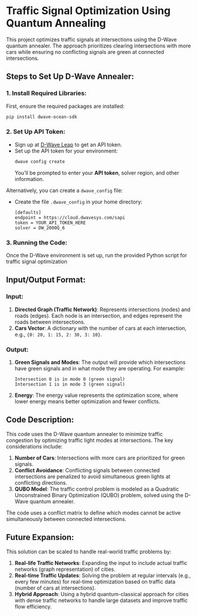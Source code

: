 # Traffic Signal Optimization Using Quantum Annealing

This project optimizes traffic signals at intersections using the D-Wave quantum annealer. The approach prioritizes clearing intersections with more cars while ensuring no conflicting signals are green at connected intersections.

## Steps to Set Up D-Wave Annealer:

### 1. Install Required Libraries:
First, ensure the required packages are installed:
```bash
pip install dwave-ocean-sdk 
```

### 2. Set Up API Token:
- Sign up at [D-Wave Leap](https://cloud.dwavesys.com/leap/) to get an API token.
- Set up the API token for your environment:
  ```bash
  dwave config create
  ```
  You'll be prompted to enter your **API token**, solver region, and other information.

Alternatively, you can create a `dwave_config` file:
- Create the file `.dwave_config` in your home directory:
  ```plaintext
  [defaults]
  endpoint = https://cloud.dwavesys.com/sapi
  token = YOUR_API_TOKEN_HERE
  solver = DW_2000Q_6
  ```

### 3. Running the Code:
Once the D-Wave environment is set up, run the provided Python script for traffic signal optimization


## Input/Output Format:

### Input:
1. **Directed Graph (Traffic Network)**: Represents intersections (nodes) and roads (edges). Each node is an intersection, and edges represent the roads between intersections.
2. **Cars Vector**: A dictionary with the number of cars at each intersection, e.g., `{0: 20, 1: 15, 2: 30, 3: 10}`.

### Output:
1. **Green Signals and Modes**: The output will provide which intersections have green signals and in what mode they are operating. For example:
   ```
   Intersection 0 is in mode 0 (green signal)
   Intersection 1 is in mode 3 (green signal)
   ```
2. **Energy**: The energy value represents the optimization score, where lower energy means better optimization and fewer conflicts.

## Code Description:
This code uses the D-Wave quantum annealer to minimize traffic congestion by optimizing traffic light modes at intersections. The key considerations include:
1. **Number of Cars**: Intersections with more cars are prioritized for green signals.
2. **Conflict Avoidance**: Conflicting signals between connected intersections are penalized to avoid simultaneous green lights at conflicting directions.
3. **QUBO Model**: The traffic control problem is modeled as a Quadratic Unconstrained Binary Optimization (QUBO) problem, solved using the D-Wave quantum annealer.

The code uses a conflict matrix to define which modes cannot be active simultaneously between connected intersections.

## Future Expansion:
This solution can be scaled to handle real-world traffic problems by:
1. **Real-life Traffic Networks**: Expanding the input to include actual traffic networks (graph representation) of cities.
2. **Real-time Traffic Updates**: Solving the problem at regular intervals (e.g., every few minutes) for real-time optimization based on traffic data (number of cars at intersections).
3. **Hybrid Approach**: Using a hybrid quantum-classical approach for cities with dense traffic networks to handle large datasets and improve traffic flow efficiency.


